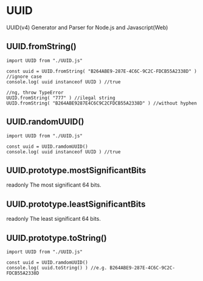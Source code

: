 # UUID
UUID(v4) Generator and Parser for Node.js and Javascript(Web)

## UUID.fromString()

```
import UUID from "./UUID.js"

const uuid = UUID.fromString( "B264ABE9-287E-4C6C-9C2C-FDCB55A2338D" ) //ignore case
console.log( uuid instanceof UUID ) //true

//ng, throw TypeError
UUID.fromString( "777" ) //ilegal string
UUID.fromString( "B264ABE9287E4C6C9C2CFDCB55A2338D" ) //without hyphen
```

## UUID.randomUUID()

```
import UUID from "./UUID.js"

const uuid = UUID.ramdomUUID()
console.log( uuid instanceof UUID ) //true
```

## UUID.prototype.mostSignificantBits
readonly
The most significant 64 bits.

## UUID.prototype.leastSignificantBits
readonly
The least significant 64 bits.

## UUID.prototype.toString()

```
import UUID from "./UUID.js"

const uuid = UUID.ramdomUUID()
console.log( uuid.toString() ) //e.g. B264ABE9-287E-4C6C-9C2C-FDCB55A2338D
```

